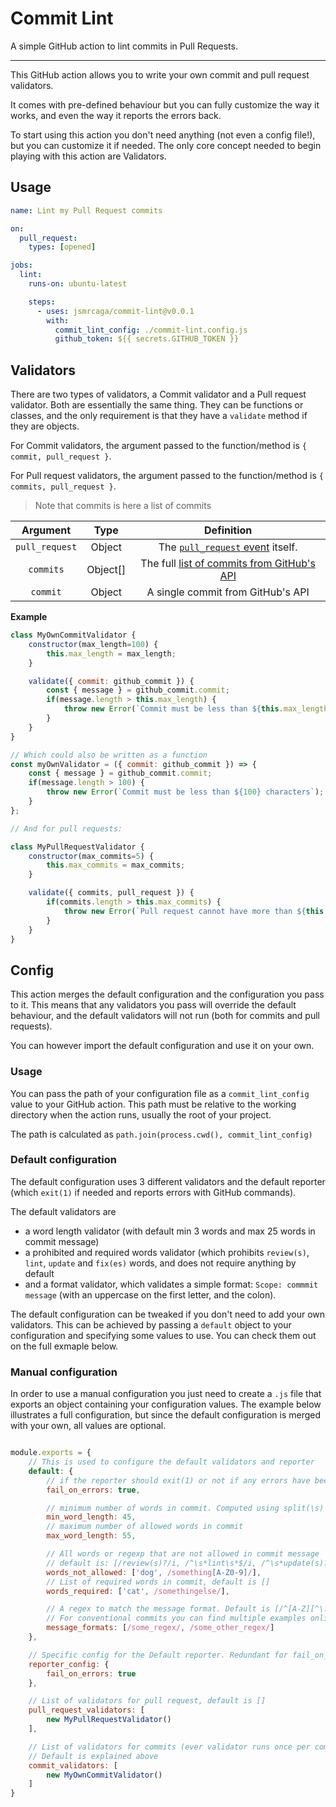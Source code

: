 # Commit Lint
 
A simple GitHub action to lint commits in Pull Requests.

---

This GitHub action allows you to write your own commit and pull request validators.

It comes with pre-defined behaviour but you can fully customize the way it works, and even the way it reports the errors back.

To start using this action you don't need anything (not even a config file!), but you can customize it if needed. The only core concept needed to begin
playing with this action are Validators.


## Usage

```yaml
name: Lint my Pull Request commits

on:
  pull_request:
    types: [opened]

jobs:
  lint:
    runs-on: ubuntu-latest

    steps:
      - uses: jsmrcaga/commit-lint@v0.0.1
        with:
          commit_lint_config: ./commit-lint.config.js
          github_token: ${{ secrets.GITHUB_TOKEN }}
```


## Validators

There are two types of validators, a Commit validator and a Pull request validator.
Both are essentially the same thing. They can be functions or classes, and the only requirement is that they have a `validate` method if they are objects.

For Commit validators, the argument passed to the function/method is `{ commit, pull_request }`.

For Pull request validators, the argument passed to the function/method is `{ commits, pull_request }`.
> Note that commits is here a list of commits

| Argument | Type | Definition |
|:--------:|:----:|:----------:|
| `pull_request` | Object | The [`pull_request` event](https://docs.github.com/en/developers/webhooks-and-events/webhooks/webhook-events-and-payloads#pull_request) itself. |
| `commits` | Object[] | The full [list of commits from GitHub's API](https://docs.github.com/en/rest/pulls/pulls#list-commits-on-a-pull-request) |
| `commit` | Object | A single commit from GitHub's API |

**Example**

```js
class MyOwnCommitValidator {
	constructor(max_length=100) {
		this.max_length = max_length;
	}

	validate({ commit: github_commit }) {
		const { message } = github_commit.commit;
		if(message.length > this.max_length) {
			throw new Error(`Commit must be less than ${this.max_length} characters`);
		}
	}
}

// Which could also be written as a function
const myOwnValidator = ({ commit: github_commit }) => {
	const { message } = github_commit.commit;
	if(message.length > 100) {
		throw new Error(`Commit must be less than ${100} characters`);
	}
};

// And for pull requests:

class MyPullRequestValidator {
	constructor(max_commits=5) {
		this.max_commits = max_commits;
	}

	validate({ commits, pull_request }) {
		if(commits.length > this.max_commits) {
			throw new Error(`Pull request cannot have more than ${this.max_commits} commits`);
		}
	}
}
```

## Config

This action merges the default configuration and the configuration you pass to it.
This means that any validators you pass will override the default behaviour, and the default validators will not run (both for commits and pull requests).

You can however import the default configuration and use it on your own.

### Usage

You can pass the path of your configuration file as a `commit_lint_config` value to your GitHub action.
This path must be relative to the working directory when the action runs, usually the root of your project.

The path is calculated as `path.join(process.cwd(), commit_lint_config)`

### Default configuration
The default configuration uses 3 different validators and the default reporter (which `exit(1)` if needed and reports errors with GitHub commands).

The default validators are
* a word length validator (with default min 3 words and max 25 words in commit message)
* a prohibited and required words validator (which prohibits `review(s)`, `lint`, `update` and `fix(es)` words, and does not require anything by default
* and a format validator, which validates a simple format: `Scope: commmit message` (with an uppercase on the first letter, and the colon).

The default configuration can be tweaked if you don't need to add your own validators. This can be achieved by passing a `default` object to your configuration and specifying some values to use. You can check them out on the full exmaple below.

### Manual configuration

In order to use a manual configuration you just need to create a `.js` file that exports an object containing your configuration values. The example below illustrates a full configuration, but since the default configuration
is merged with your own, all values are optional.

```js

module.exports = {
	// This is used to configure the default validators and reporter
	default: {
		// if the reporter should exit(1) or not if any errors have been raised
		fail_on_errors: true,

		// minimum number of words in commit. Computed using split(\s)
		min_word_length: 45,
		// maximum number of allowed words in commit
		max_word_length: 55,

		// All words or regexp that are not allowed in commit message
		// default is: [/review(s)?/i, /^\s*lint\s*$/i, /^\s*update(s)?\s*$/i, /^\s*fix(es)?\s*$/i],
		words_not_allowed: ['dog', /something[A-Z0-9]/],
		// List of required words in commit, default is []
		words_required: ['cat', /somethingelse/],

		// A regex to match the message format. Default is [/^[A-Z][^\:]+\:\s.+$/]
		// For conventional commits you can find multiple examples online
		message_formats: [/some_regex/, /some_other_regex/]
	},

	// Specific config for the Default reporter. Redundant for fail_on_errors
	reporter_config: {
		fail_on_errors: true
	},

	// List of validators for pull request, default is []
	pull_request_validators: [
		new MyPullRequestValidator()
	],

	// List of validators for commits (ever validator runs once per commit)
	// Default is explained above
	commit_validators: [
		new MyOwnCommitValidator()
	]
}
```
